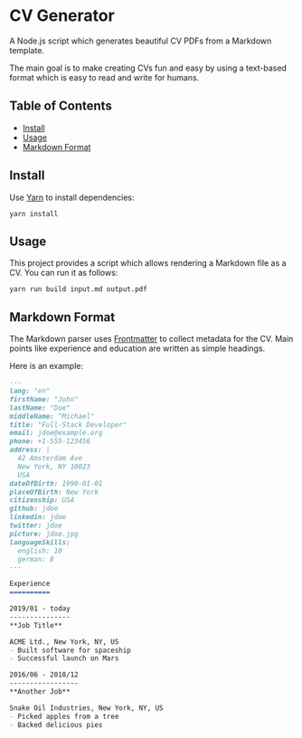 CV Generator
============

A Node.js script which generates beautiful CV PDFs from a Markdown template.

The main goal is to make creating CVs fun and easy by using a text-based format which
is easy to read and write for humans.

## Table of Contents

- [Install](#install)
- [Usage](#usage)
- [Markdown Format](#markdown-format)

## Install

Use [Yarn](https://yarnpkg.com/) to install dependencies:

    yarn install

## Usage

This project provides a script which allows rendering a Markdown file as a CV.
You can run it as follows:

    yarn run build input.md output.pdf

## Markdown Format

The Markdown parser uses [Frontmatter](https://www.npmjs.com/package/frontmatter) to collect metadata for the CV.
Main points like experience and education are written as simple headings.

Here is an example:
```markdown
---
lang: "en"
firstName: "John"
lastName: "Doe"
middleName: "Michael"
title: "Full-Stack Developer"
email: jdoe@example.org
phone: +1-555-123456
address: |
  42 Amsterdam Ave
  New York, NY 10023
  USA
dateOfBirth: 1990-01-01
placeOfBirth: New York
citizenship: USA
github: jdoe
linkedin: jdoe
twitter: jdoe
picture: jdoe.jpg
languageSkills:
  english: 10  
  german: 8
---

Experience
==========

2019/01 - today
---------------
**Job Title**

ACME Ltd., New York, NY, US
- Built software for spaceship
- Successful launch on Mars

2016/06 - 2018/12
-----------------
**Another Job**

Snake Oil Industries, New York, NY, US
- Picked apples from a tree
- Backed delicious pies
```
